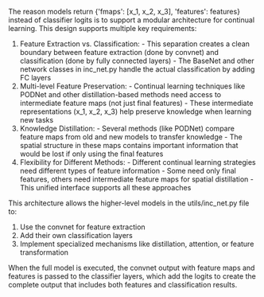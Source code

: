   The reason models return {'fmaps': [x_1, x_2, x_3], 'features': features} instead of classifier logits is to support a modular architecture for continual learning. This design supports multiple key
  requirements:

  1. Feature Extraction vs. Classification:
    - This separation creates a clean boundary between feature extraction (done by convnet) and classification (done by fully connected layers)
    - The BaseNet and other network classes in inc_net.py handle the actual classification by adding FC layers
  2. Multi-level Feature Preservation:
    - Continual learning techniques like PODNet and other distillation-based methods need access to intermediate feature maps (not just final features)
    - These intermediate representations (x_1, x_2, x_3) help preserve knowledge when learning new tasks
  3. Knowledge Distillation:
    - Several methods (like PODNet) compare feature maps from old and new models to transfer knowledge
    - The spatial structure in these maps contains important information that would be lost if only using the final features
  4. Flexibility for Different Methods:
    - Different continual learning strategies need different types of feature information
    - Some need only final features, others need intermediate feature maps for spatial distillation
    - This unified interface supports all these approaches

  This architecture allows the higher-level models in the utils/inc_net.py file to:
  1. Use the convnet for feature extraction
  2. Add their own classification layers
  3. Implement specialized mechanisms like distillation, attention, or feature transformation

  When the full model is executed, the convnet output with feature maps and features is passed to the classifier layers, which add the logits to create the complete output that includes both features and
  classification results.
